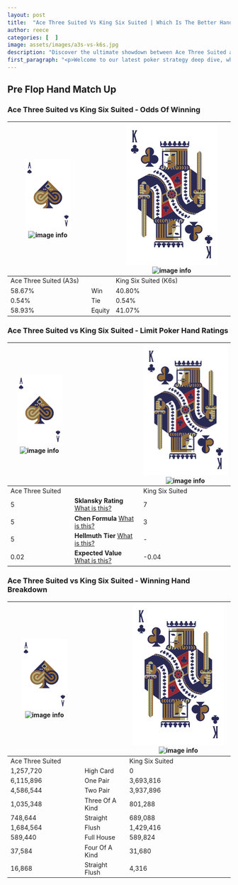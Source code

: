 ```yaml
---
layout: post
title:  "Ace Three Suited Vs King Six Suited | Which Is The Better Hand In Poker? A Complete Guide"
author: reece
categories: [  ]
image: assets/images/a3s-vs-k6s.jpg
description: "Discover the ultimate showdown between Ace Three Suited and King Six Suited in poker! Uncover the odds, strategies, and scenarios where one hand triumphs over the other. Get ready to up your poker game with this thrilling analysis."
first_paragraph: "<p>Welcome to our latest poker strategy deep dive, where we're pitting two distinct hands against each other in a high-stakes showdown: Ace Three Suited vs King Six Suited.</p><p>In the dynamic world of poker, every decision counts, and knowing which hand holds the upper hand is key to your success at the table.</p><p>In this article, we'll dissect these two hands, explore the scenarios where one dominates the other, and equip you with the knowledge to make strategic choices that can tip the odds in your favor.</p><p>Get ready to unravel the intriguing dynamics of these poker hands and elevate your game to new heights.</p>"
---
```




[comment]: # (sp0)

## Pre Flop Hand Match Up

<div class="table hand-ratings" markdown="1"> 



### Ace Three Suited vs King Six Suited - Odds Of Winning


    
| ![image info](assets/images/hand1/A.png) ![image info](assets/images/hand1/3s.png) |  | ![image info](assets/images/hand2/K.png) ![image info](assets/images/hand2/6s.png) |
| -------- | -------- | -------- |
| Ace Three Suited (A3s) |  | King Six Suited (K6s) |
| 58.67% | Win | 40.80% |
| 0.54% | Tie | 0.54% |
| 58.93% | Equity | 41.07% |




[comment]: # (sp1)



### Ace Three Suited vs King Six Suited - Limit Poker Hand Ratings


    
| ![image info](assets/images/hand1/A.png) ![image info](assets/images/hand1/3s.png) |  | ![image info](assets/images/hand2/K.png) ![image info](assets/images/hand2/6s.png) |
| -------- | -------- | -------- |
| Ace Three Suited |  | King Six Suited |
| 5 | **Sklansky Rating** [What is this?](/sklansky-rating-explained) | 7 |
| 5 | **Chen Formula** [What is this?](/chen-formula-explained) | 3 |
| 5 | **Hellmuth Tier** [What is this?](/Hellmuth-tier-explained) | - |
| 0.02 | **Expected Value** [What is this?](/expected-value-explained) | -0.04 |




[comment]: # (sp2)



### Ace Three Suited vs King Six Suited - Winning Hand Breakdown


    
| ![image info](assets/images/hand1/A.png) ![image info](assets/images/hand1/3s.png) |  | ![image info](assets/images/hand2/K.png) ![image info](assets/images/hand2/6s.png) |
| -------- | -------- | -------- |
| Ace Three Suited |  | King Six Suited |
| 1,257,720 | High Card | 0 |
| 6,115,896 | One Pair | 3,693,816 |
| 4,586,544 | Two Pair | 3,937,896 |
| 1,035,348 | Three Of A Kind | 801,288 |
| 748,644 | Straight | 689,088 |
| 1,684,564 | Flush | 1,429,416 |
| 589,440 | Full House | 589,824 |
| 37,584 | Four Of A Kind | 31,680 |
| 16,868 | Straight Flush | 4,316 |




[comment]: # (sp3)



</div>

[comment]: # (sp4)



[comment]: # (sp5)


